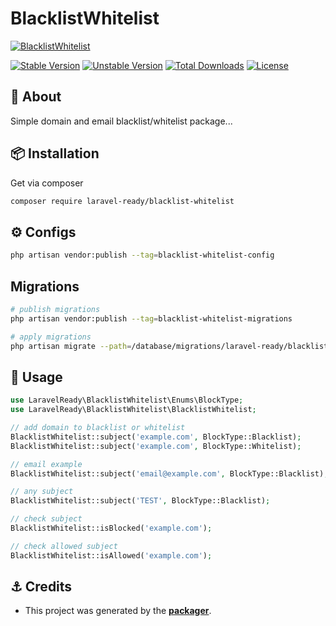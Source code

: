 # BlacklistWhitelist

[![BlacklistWhitelist](https://preview.dragon-code.pro/LaravelReady/blacklist-whitelist.svg?brand=laravel)](https://github.com/laravel-ready/blacklist-whitelist)

[![Stable Version][badge_stable]][link_packagist]
[![Unstable Version][badge_unstable]][link_packagist]
[![Total Downloads][badge_downloads]][link_packagist]
[![License][badge_license]][link_license]

## 📂 About
Simple domain and email blacklist/whitelist package...

## 📦 Installation

Get via composer

```bash
composer require laravel-ready/blacklist-whitelist
```

## ⚙️ Configs

```bash
php artisan vendor:publish --tag=blacklist-whitelist-config
```
## Migrations

```bash
# publish migrations
php artisan vendor:publish --tag=blacklist-whitelist-migrations

# apply migrations
php artisan migrate --path=/database/migrations/laravel-ready/blacklist-whitelist
```

## 📝 Usage

```php
use LaravelReady\BlacklistWhitelist\Enums\BlockType;
use LaravelReady\BlacklistWhitelist\BlacklistWhitelist;

// add domain to blacklist or whitelist
BlacklistWhitelist::subject('example.com', BlockType::Blacklist);
BlacklistWhitelist::subject('example.com', BlockType::Whitelist);

// email example
BlacklistWhitelist::subject('email@example.com', BlockType::Blacklist);

// any subject
BlacklistWhitelist::subject('TEST', BlockType::Blacklist);

// check subject
BlacklistWhitelist::isBlocked('example.com');

// check allowed subject
BlacklistWhitelist::isAllowed('example.com');
```


## ⚓ Credits

- This project was generated by the **[packager](https://github.com/laravel-ready/packager)**.

[badge_downloads]: https://img.shields.io/packagist/dt/laravel-ready/blacklist-whitelist.svg?style=flat-square

[badge_license]: https://img.shields.io/packagist/l/laravel-ready/blacklist-whitelist.svg?style=flat-square

[badge_stable]: https://img.shields.io/github/v/release/laravel-ready/blacklist-whitelist?label=stable&style=flat-square

[badge_unstable]: https://img.shields.io/badge/unstable-dev--main-orange?style=flat-square

[link_license]: LICENSE

[link_packagist]: https://packagist.org/packages/laravel-ready/blacklist-whitelist
